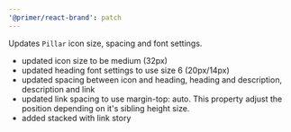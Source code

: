 ```yaml
---
'@primer/react-brand': patch
---
```


Updates `Pillar` icon size, spacing and font settings.

- updated icon size to be medium (32px)
- updated heading font settings to use size 6 (20px/14px)
- updated spacing between icon and heading, heading and description, description and link
- updated link spacing to use margin-top: auto. This property adjust the position depending on it's sibling height size.
- added stacked with link story
